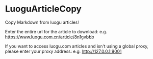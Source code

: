 # LuoguArticleCopy
Copy Markdown from luogu articles!

Enter the entire url for the article to download: e.g. https://www.luogu.com.cn/article/8n1gvbbb

If you want to access luogu.com articles and isn't using a global proxy, please enter your proxy address: e.g. http://127.0.0.1:8001
